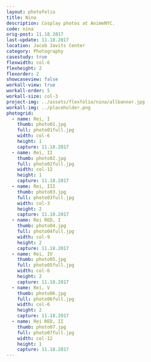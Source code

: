 ```yaml
---
layout: photofolio
title: Nina
description: Cosplay photos at AnimeNYC.
code: nina
orig-post: 11.18.2017
last-update: 11.18.2017
location: Jacob Javits Center
category: Photography
casestudy: true
flexwidth: col-6
flexheight: 2
flexorder: 2
showcaseview: false
workall-view: true
workall-order: 5
workall-size: col-3
project-img: ../assets/flexfolio/nina/allbanner.jpg
workall-img: ../placeholder.png
photogrid:
  - name: Rei, I
    thumb: photo01.jpg
    full: photo01full.jpg
    width: col-6
    height: 1
    capture: 11.18.2017
  - name: Rei, II
    thumb: photo02.jpg
    full: photo02full.jpg
    width: col-12
    height: 1
    capture: 11.18.2017
  - name: Rei, III
    thumb: photo03.jpg
    full: photo03full.jpg
    width: col-3
    height: 2
    capture: 11.18.2017
  - name: Rei RED, I
    thumb: photo04.jpg
    full: photo04full.jpg
    width: col-9
    height: 2
    capture: 11.18.2017
  - name: Rei, IV
    thumb: photo05.jpg
    full: photo05full.jpg
    width: col-6
    height: 2
    capture: 11.18.2017
  - name: Rei, V
    thumb: photo06.jpg
    full: photo06full.jpg
    width: col-6
    height: 2
    capture: 11.18.2017
  - name: Rei RED, II
    thumb: photo07.jpg
    full: photo07full.jpg
    width: col-12
    height: 1
    capture: 11.18.2017
---
```

